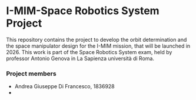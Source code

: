 # I-MIM-Space Robotics System Project
This repository contains the project to develop the orbit determination and the space manipulator design for the I-MIM mission, that will be launched in 2026. This work is part of the Space Robotics System exam, held by professor Antonio Genova in La Sapienza università di Roma.

### Project members
* Andrea Giuseppe Di Francesco, 1836928
* 
